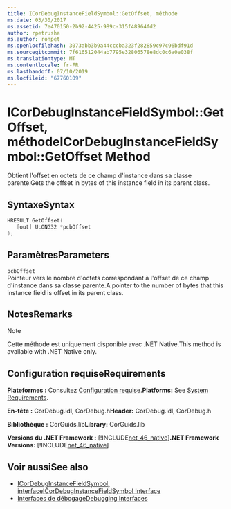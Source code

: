 ```yaml
---
title: ICorDebugInstanceFieldSymbol::GetOffset, méthode
ms.date: 03/30/2017
ms.assetid: 7e470150-2b92-4425-989c-315f48964fd2
author: rpetrusha
ms.author: ronpet
ms.openlocfilehash: 3073abb3b9a44cccba323f282859c97c96bdf91d
ms.sourcegitcommit: 7f616512044ab7795e32806578e8dc0c6a0e038f
ms.translationtype: MT
ms.contentlocale: fr-FR
ms.lasthandoff: 07/10/2019
ms.locfileid: "67760109"
---
```

# <a name="icordebuginstancefieldsymbolgetoffset-method"></a><span data-ttu-id="d24a4-102">ICorDebugInstanceFieldSymbol::GetOffset, méthode</span><span class="sxs-lookup"><span data-stu-id="d24a4-102">ICorDebugInstanceFieldSymbol::GetOffset Method</span></span>
<span data-ttu-id="d24a4-103">Obtient l'offset en octets de ce champ d'instance dans sa classe parente.</span><span class="sxs-lookup"><span data-stu-id="d24a4-103">Gets the offset in bytes of this instance field in its parent class.</span></span>  
  
## <a name="syntax"></a><span data-ttu-id="d24a4-104">Syntaxe</span><span class="sxs-lookup"><span data-stu-id="d24a4-104">Syntax</span></span>  
  
```cpp  
HRESULT GetOffset(  
   [out] ULONG32 *pcbOffset  
);  
```  
  
## <a name="parameters"></a><span data-ttu-id="d24a4-105">Paramètres</span><span class="sxs-lookup"><span data-stu-id="d24a4-105">Parameters</span></span>  
 `pcbOffset`  
 <span data-ttu-id="d24a4-106">Pointeur vers le nombre d'octets correspondant à l'offset de ce champ d'instance dans sa classe parente.</span><span class="sxs-lookup"><span data-stu-id="d24a4-106">A pointer to the number of bytes that this instance field is offset in its parent class.</span></span>  
  
## <a name="remarks"></a><span data-ttu-id="d24a4-107">Notes</span><span class="sxs-lookup"><span data-stu-id="d24a4-107">Remarks</span></span>  
  
> [!NOTE]
>  <span data-ttu-id="d24a4-108">Cette méthode est uniquement disponible avec .NET Native.</span><span class="sxs-lookup"><span data-stu-id="d24a4-108">This method is available with .NET Native only.</span></span>  
  
## <a name="requirements"></a><span data-ttu-id="d24a4-109">Configuration requise</span><span class="sxs-lookup"><span data-stu-id="d24a4-109">Requirements</span></span>  
 <span data-ttu-id="d24a4-110">**Plateformes :** Consultez [Configuration requise](../../../../docs/framework/get-started/system-requirements.md).</span><span class="sxs-lookup"><span data-stu-id="d24a4-110">**Platforms:** See [System Requirements](../../../../docs/framework/get-started/system-requirements.md).</span></span>  
  
 <span data-ttu-id="d24a4-111">**En-tête :** CorDebug.idl, CorDebug.h</span><span class="sxs-lookup"><span data-stu-id="d24a4-111">**Header:** CorDebug.idl, CorDebug.h</span></span>  
  
 <span data-ttu-id="d24a4-112">**Bibliothèque :** CorGuids.lib</span><span class="sxs-lookup"><span data-stu-id="d24a4-112">**Library:** CorGuids.lib</span></span>  
  
 <span data-ttu-id="d24a4-113">**Versions du .NET Framework :** [!INCLUDE[net_46_native](../../../../includes/net-46-native-md.md)]</span><span class="sxs-lookup"><span data-stu-id="d24a4-113">**.NET Framework Versions:** [!INCLUDE[net_46_native](../../../../includes/net-46-native-md.md)]</span></span>  
  
## <a name="see-also"></a><span data-ttu-id="d24a4-114">Voir aussi</span><span class="sxs-lookup"><span data-stu-id="d24a4-114">See also</span></span>

- [<span data-ttu-id="d24a4-115">ICorDebugInstanceFieldSymbol, interface</span><span class="sxs-lookup"><span data-stu-id="d24a4-115">ICorDebugInstanceFieldSymbol Interface</span></span>](../../../../docs/framework/unmanaged-api/debugging/icordebuginstancefieldsymbol-interface.md)
- [<span data-ttu-id="d24a4-116">Interfaces de débogage</span><span class="sxs-lookup"><span data-stu-id="d24a4-116">Debugging Interfaces</span></span>](../../../../docs/framework/unmanaged-api/debugging/debugging-interfaces.md)
